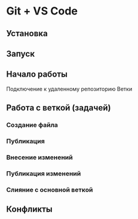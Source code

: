# Git + VS Code

## Установка

## Запуск

## Начало работы

Подключение к удаленному репозиторию
Ветки

## Работа с веткой (задачей)

### Создание файла

### Публикация

### Внесение изменений

### Публикация изменений

### Слияние с основной веткой

## Конфликты
